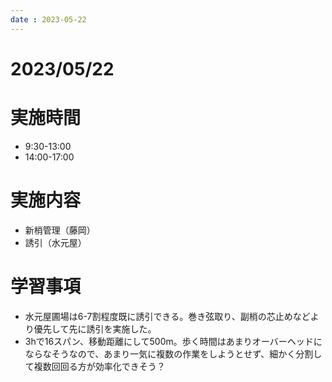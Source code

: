 ```yaml
---
date : 2023-05-22
---
```


# 2023/05/22

# 実施時間
- 9:30-13:00
- 14:00-17:00

# 実施内容
- 新梢管理（藤岡）
- 誘引（水元屋）

# 学習事項
- 水元屋圃場は6-7割程度既に誘引できる。巻き弦取り、副梢の芯止めなどより優先して先に誘引を実施した。
- 3hで16スパン、移動距離にして500m。歩く時間はあまりオーバーヘッドにならなそうなので、あまり一気に複数の作業をしようとせず、細かく分割して複数回回る方が効率化できそう？